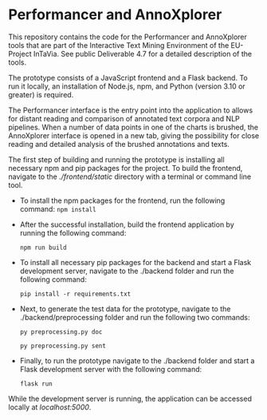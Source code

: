 # Performancer and AnnoXplorer
This repository contains the code for the Performancer and AnnoXplorer tools that are part of the Interactive Text Mining Environment of the EU-Project InTaVia. See public Deliverable 4.7 for a detailed description of the tools.

The prototype consists of a JavaScript frontend and a Flask backend. To run it locally, an installation of Node.js, npm, and Python (version 3.10 or greater) is required.

The Performancer interface is the entry point into the application to allows for distant reading and comparison of annotated text corpora and NLP pipelines. When a number of data points in one of the charts is brushed, the AnnoXplorer interface is opened in a new tab, giving the possibility for close reading and detailed analysis of the brushed annotations and texts.

The first step of building and running the prototype is installing all necessary npm and pip packages for the project. To build the frontend, navigate to the _./frontend/static_ directory with a terminal or command line tool.

- To install the npm packages for the frontend, run the following command:
  `npm install`
   
- After the successful installation, build the frontend application by running the following command:
  
  `npm run build`

- To install all necessary pip packages for the backend and start a Flask development server, navigate to the ./backend folder and run the following command:
  
  `pip install -r requirements.txt`
  
- Next, to generate the test data for the prototype, navigate to the ./backend/preprocessing folder and run the following two commands:
  
  `py preprocessing.py doc`
  
  `py preprocessing.py sent`
  
- Finally, to run the prototype navigate to the ./backend folder and start a Flask development server with the following command:
  
  `flask run`

While the development server is running, the application can be accessed locally at _localhost:5000_. 
